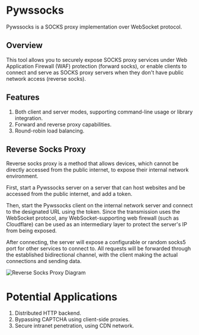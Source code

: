# Pywssocks

Pywssocks is a SOCKS proxy implementation over WebSocket protocol.

## Overview

This tool allows you to securely expose SOCKS proxy services under Web Application Firewall (WAF) protection (forward socks), or enable clients to connect and serve as SOCKS proxy servers when they don't have public network access (reverse socks).

## Features

1. Both client and server modes, supporting command-line usage or library integration.
2. Forward and reverse proxy capabilities.
3. Round-robin load balancing.

## Reverse Socks Proxy

Reverse socks proxy is a method that allows devices, which cannot be directly accessed from the public internet, to expose their internal network environment.

First, start a Pywssocks server on a server that can host websites and be accessed from the public internet, and add a token.

Then, start the Pywssocks client on the internal network server and connect to the designated URL using the token. Since the transmission uses the WebSocket protocol, any WebSocket-supporting web firewall (such as Cloudflare) can be used as an intermediary layer to protect the server's IP from being exposed.

After connecting, the server will expose a configurable or random socks5 port for other services to connect to. All requests will be forwarded through the established bidirectional channel, with the client making the actual connections and sending data.

![Reverse Socks Proxy Diagram](https://github.com/zetxtech/pywssocks/raw/main/images/reverse_proxy_diagram.svg)

# Potential Applications

1. Distributed HTTP backend.
2. Bypassing CAPTCHA using client-side proxies.
3. Secure intranet penetration, using CDN network.

